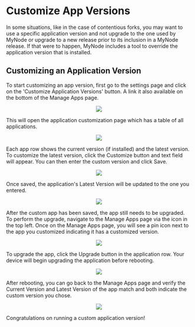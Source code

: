# Customize App Versions

In some situations, like in the case of contentious forks, you may want to use a specific application version and not upgrade to the one used by MyNode or upgrade to a new release prior to its inclusion in a MyNode release. If that were to happen, MyNode includes a tool to override the application version that is installed.

## Customizing an Application Version

To start customizing an app version, first go to the settings page and click on the 'Customize Application Versions' button. A link it also available on the bottom of the Manage Apps page.

<center>
  <figure>
    <img src="/images/advanced/custom_app_1.png">
  </figure>
</center>

This will open the application customization page which has a table of all applications.

<center>
  <figure>
    <img src="/images/advanced/custom_app_2.png">
  </figure>
</center>

Each app row shows the current version (if installed) and the latest version. To customize the latest version, click the Customize button and text field will appear. You can then enter the custom version and click Save.

<center>
  <figure>
    <img src="/images/advanced/custom_app_3.png">
  </figure>
</center>

Once saved, the application's Latest Version will be updated to the one you entered.

<center>
  <figure>
    <img src="/images/advanced/custom_app_4.png">
  </figure>
</center>

After the custom app has been saved, the app still needs to be upgraded. To perform the upgrade, navigate to the Manage Apps page via the icon in the top left. Once on the Manage Apps page, you will see a pin icon next to the app you customized indicating it has a customized version.

<center>
  <figure>
    <img src="/images/advanced/custom_app_5.png">
  </figure>
</center>

To upgrade the app, click the Upgrade button in the application row. Your device will begin upgrading the application before rebooting.

<center>
  <figure>
    <img src="/images/advanced/custom_app_6.png">
  </figure>
</center>

After rebooting, you can go back to the Manage Apps page and verify the Current Version and Latest Version of the app match and both indicate the custom version you chose.

<center>
  <figure>
    <img src="/images/advanced/custom_app_7.png">
  </figure>
</center>

Congratulations on running a custom application version!

